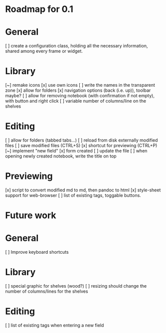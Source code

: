 Roadmap for 0.1
===============

# General

[ ] create a configuration class, holding all the necessary information, shared
    among every frame or widget.

# Library
[~] remake icons
    [x] use own icons
    [ ] write the names in the transparent zone
[x] allow for folders
[x] navigation options (back (i.e. up)), toolbar maybe?
[ ] allow for removing notebook (with confirmation if not empty), with button
    and right click
[ ] variable number of columns/line on the shelves

# Editing
[ ] allow for folders (tabbed tabs...)
[ ] reload from disk externally modified files
[ ] save modified files (CTRL+S)
[x] shortcut for previewing (CTRL+P)
[~] implement "new field"
    [x] form created
    [ ] update the file
[ ] when opening newly created notebook, write the title on top

# Previewing
[x] script to convert modified md to md, then pandoc to html
[x] style-sheet support for web-browser
[ ] list of existing tags, toggable buttons.


Future work
===========

# General
[ ] Improve keyboard shortcuts

# Library
[ ] special graphic for shelves (wood?)
[ ] resizing should change the number of columns/lines for the shelves

# Editing
[ ] list of existing tags when entering a new field
